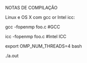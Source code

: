 NOTAS DE COMPILAÇÃO 

Linux e OS X com gcc or Intel icc:

gcc -fopenmp foo.c #GCC

icc -fopenmp foo.c #Intel ICC

export OMP_NUM_THREADS=4  bash

./a.out
